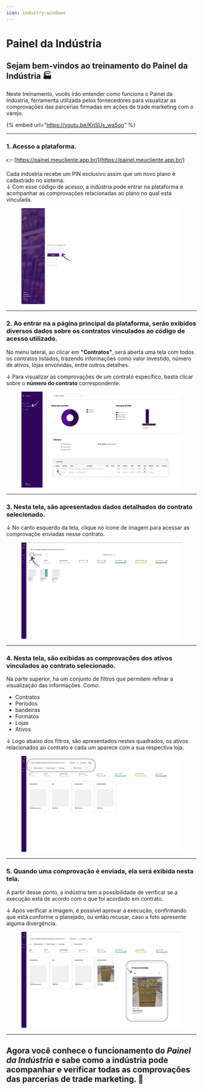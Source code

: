 ```yaml
---
icon: industry-windows
---
```


# Painel da Indústria

## Sejam bem-vindos ao treinamento do Painel da Indústria 🏭

Neste treinamento, vocês irão entender como funciona o Painel da Indústria, ferramenta utilizada pelos fornecedores para visualizar as comprovações das parcerias firmadas em ações de trade marketing com o varejo.

{% embed url="https://youtu.be/KnSUs_wa5oo" %}

***

### 1. Acesso a plataforma.

👉 [https://painel.meucliente.app.br/](https://painel.meucliente.app.br/)

Cada indústria recebe um PIN exclusivo assim que um novo plano é cadastrado no sistema.\
↓ Com esse código de acesso, a indústria pode entrar na plataforma e acompanhar as comprovações relacionadas ao plano no qual está vinculada.

<figure><img src="../.gitbook/assets/1 (1).png" alt=""><figcaption></figcaption></figure>

***

### 2. Ao entrar na a página principal da plataforma, serão exibidos diversos dados sobre os contratos vinculados ao código de acesso utilizado.

No menu lateral, ao clicar em **"Contratos"**, será aberta uma tela com todos os contratos listados, trazendo informações como valor investido, número de ativos, lojas envolvidas, entre outros detalhes.

↓ Para visualizar as comprovações de um contrato específico, basta clicar sobre o **número do contrato** correspondente.

<figure><img src="../.gitbook/assets/2 (1).png" alt=""><figcaption></figcaption></figure>

***

### 3. Nesta tela, são apresentados dados detalhados do contrato selecionado.

↓ No canto esquerdo da tela, clique no ícone de imagem para acessar as comprovaçõe enviadas nesse contrato.

<figure><img src="../.gitbook/assets/3 (1).png" alt=""><figcaption></figcaption></figure>

***

### 4. Nesta tela, são exibidas as comprovações dos ativos vinculados ao contrato selecionado.

Na parte superior, há um conjunto de filtros que permitem refinar a visualização das informações. Como:

* Contratos
* Períodos
* bandeiras
* Formatos
* Lojas
* Ativos

↓ Logo abaixo dos filtros, são apresentados nestes quadrados, os ativos relacionados ao contrato e cada um aparece com a sua respectiva loja.

<figure><img src="../.gitbook/assets/4 (1).png" alt=""><figcaption></figcaption></figure>

***

### 5. Quando uma comprovação é enviada, ela será exibida nesta tela.

A partir desse ponto, a indústria tem a possibilidade de verificar se a execução está de acordo com o que foi acordado em contrato.

↓ Após verificar a imagem, é possível aprovar a execução, confirmando que está conforme o planejado, ou então recusar, caso a foto apresente alguma divergência.

<figure><img src="../.gitbook/assets/5 (1).png" alt=""><figcaption></figcaption></figure>

***

## Agora você conhece o funcionamento do _Painel da Indústria_ e sabe como a indústria pode acompanhar e verificar todas as comprovações das parcerias de trade marketing. 🤝
